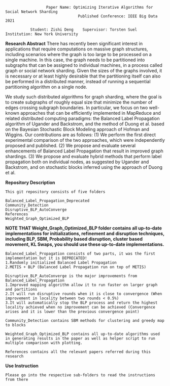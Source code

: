                       Paper Name: Optimizing Iterative Algorithms for Social Network Sharding
                                    Published Conference: IEEE Big Data 2021

	           Student: Zishi Deng    Supervisor: Torsten Suel  Institution: New York University
      
**Research Abstract**
There has recently been significant interest in applications that require computations on massive graph structures, including scenarios where the graph is too large to be processed on a single machine. In this case, the graph needs to be partitioned into subgraphs that can be assigned to individual machines, in a process called graph or social network sharding. Given the sizes of the graphs involved, it is necessary or at least highly desirable that the partitioning itself can also be performed in a distributed manner, instead of running a sequential partitioning algorithm on a single node.

We study such distributed algorithms for graph sharding, where the goal is to create subgraphs of roughly equal size that minimize the number of edges crossing subgraph boundaries. In particular, we focus on two well-known approaches that can be efficiently implemented in MapReduce and related distributed computing paradigms: the Balanced Label Propagation algorithm of Ugander and Backstrom, and the method of Duong et al. based on the Bayesian Stochastic Block Modeling approach of Hofman and Wiggins. Our contributions are as follows: (1) We perform the first direct experimental comparison of the two approaches, which were independently proposed and published. (2) We propose and evaluate several enhancements of Balanced Label Propagation that result in improved graph shardings. (3) We propose and evaluate hybrid methods that perform label propagation both on individual nodes, as suggested by Ugander and Backstrom, and on stochastic blocks inferred using the approach of Duong et al.


**Repository Description**

	This git repository consists of five folders

	Balanced_Label_Propagation_Deprecated
	Community_Detection
	Disruptive_BLP_AutoConverge
	References
	Weighted_Graph_Optimized_BLP
	
**NOTE THAT Weight_Graph_Optimized_BLP folder contains all up-to-date implementations for initializations, refinement and disruption techniques, including BLP, SBM, Probability based disruption, cluster based movement, KL Swaps, you should use these up-to-date implementations.**

	Balanced_Label_Propagation consists of two parts, it was the first implementation but it is DEPRECATED!
	1.Randomly initialized Balanced Label Propagation
	2.METIS + BLP (Balanced Label Propagation run on top of METIS)

	Disruptive_BLP_AutoConverge is the major improvements from Balanced_Label_Propagation
	1.Improved mapping algorithm allow it to run faster on larger graph and partitions
	2.It will run disruptive rounds when it is close to convergence (When improvement in locality between two rounds < 0.5%)
	3.It will automatically stop the BLP process and return the highest locality achieved when no improvement can be achieved (Convergence arises and it is lower than the previous convergence point)
	
	Community_Detection contains SBM methods for clustering and greedy map to blocks

	Weighted_Graph_Optimized_BLP contains all up-to-date algorithms used in generating results in the paper as well as helper script to run multiple comparison with plotting. 

	References contains all the relevant papers referred during this research 
	

**Use Instruction**

	Please go into the respective sub-folders to read the instructions from there
